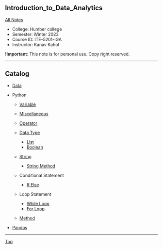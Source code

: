 ## Introduction_to_Data_Analytics

[All Notes](../../index.md)

- College: Humber college
- Semester: Winter 2023
- Course ID: ITE-5201-IGA
- Instructor: Kanav Kahol

**!Important**: This note is for personal use. Copy right reserved.

---

## Catalog

- [Data](./fundamental/data.md)
- Python

  - [Variable](./python/variable.md)
  - [Miscellaneous](./python/miscellaneous.md)
  - [Operator](./python/operator.md)

  - [Data Type](./python/data_type.md)

    - [List](./python/list.md)
    - [Boolean](./python/boolean.md)

  - [String](./python/string.md)

    - [String Method](./python/string_method.md)

  - Conditional Statement

    - [If Else](./python/if_else.md)

  - Loop Statement

    - [While Loop](./python/while.md)
    - [For Loop](./python/for_loop.md)

  - [Method](./python/method.md)

- [Pandas](./pandas/index.md)
---

[Top](#introduction_to_data_analytics)
